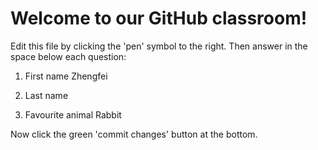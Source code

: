 # Welcome to our GitHub classroom!

Edit this file by clicking the 'pen' symbol to the right.
Then answer in the space below each question:

1. First name
Zhengfei
2. Last name

3. Favourite animal
Rabbit

Now click the green 'commit changes' button at the bottom.

